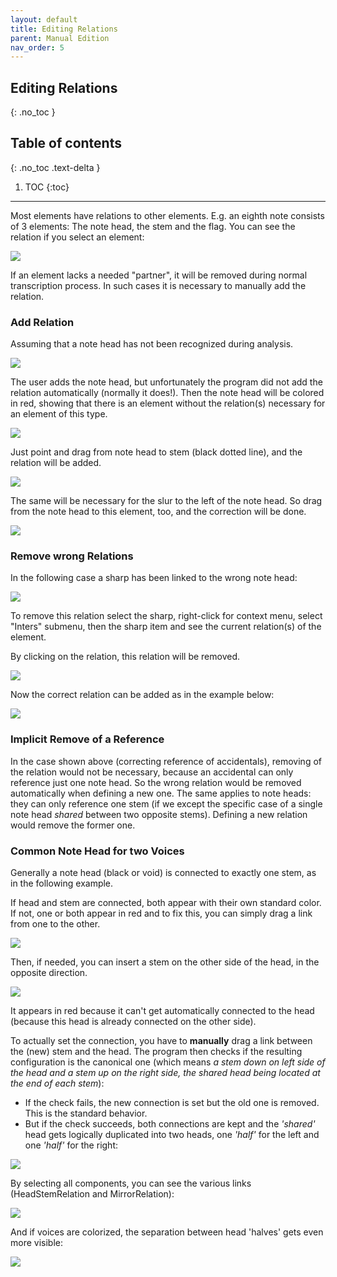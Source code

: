 ```yaml
---
layout: default
title: Editing Relations
parent: Manual Edition
nav_order: 5
---
```

## Editing Relations
{: .no_toc }

## Table of contents
{: .no_toc .text-delta }

1. TOC
{:toc}

---

Most elements have relations to other elements. E.g. an eighth note consists of 3 elements:
The note head, the stem and the flag. You can see the relation if you select an element:

![](../assets/note_with_relations.png)

If an element lacks a needed "partner", it will be removed during normal transcription process.
In such cases it is necessary to manually add the relation.

### Add Relation

Assuming that a note head has not been recognized during analysis.

![](../assets/missing_head_in_chord.png)

The user adds the note head, but unfortunately the program did not add the relation automatically
(normally it does!).
Then the note head will be colored in red, showing that there is an element without the relation(s)
necessary for an element of this type.

![](../assets/note_head_missing_relation.png)

Just point and drag from note head to stem (black dotted line), and the relation will be added.

![](../assets/add_relation.png)

The same will be necessary for the slur to the left of the note head.
So drag from the note head to this element, too, and the correction will be done.

![](../assets/relation_add_final.png)

### Remove wrong Relations

In the following case a sharp has been linked to the wrong note head:

![](../assets/wrong_relation.png)

To remove this relation select the sharp, right-click for context menu,
select "Inters" submenu, then the sharp item and see the current relation(s) of the element.

By clicking on the relation, this relation will be removed.

![](../assets/select_relation_for_remove.png)


Now the correct relation can be added as in the example below:

![](../assets/correct_relation_after_delete.png)

### Implicit Remove of a Reference

In the case shown above (correcting reference of accidentals), removing of the relation
would not be necessary, because an accidental can only reference just one note head.
So the wrong relation would be removed automatically when defining a new one.
The same applies to note heads: they can only reference one stem
(if we except the specific case of a single note head _shared_ between two opposite stems).
Defining a new relation would remove the former one.

### Common Note Head for two Voices

Generally a note head (black or void) is connected to exactly one stem, as in the following example.

If head and stem are connected, both appear with their own standard color.
If not, one or both appear in red and to fix this, you can simply drag a link from one to the other.

![](../assets/shared_head_1.png)

Then, if needed, you can insert a stem on the other side of the head, in the opposite direction.

![](../assets/shared_head_2.png)

It appears in red because it can't get automatically connected to the head
(because this head is already connected on the other side).

To actually set the  connection, you have to **manually** drag a link between the (new) stem and the
head.
The program then checks if the resulting configuration is the canonical one
(which means _a stem down on left side of the head and a stem up on the right side,
the shared head being located at the end of each stem_):

* If the check fails, the new connection is set but the old one is removed.
This is the standard behavior.
* But if the check succeeds, both connections are kept and the _'shared'_ head gets logically
duplicated into two heads, one _'half'_ for the left and one _'half'_ for the right:

![](../assets/shared_head_3.png)

By selecting all components, you can see the various links (HeadStemRelation and MirrorRelation):

![](../assets/shared_head_4.png)

And if voices are colorized, the separation between head 'halves' gets even more visible:

![](../assets/shared_head_5.png)
